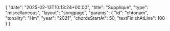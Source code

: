 {
    "date": "2025-02-13T10:13:24+00:00",
    "title": "Supplique",
    "type": "miscellaneous",
    "layout": "songpage",
    "params": {
        "id": "chtonam",
        "tonality": "Hm",
        "year": "2021",
        "chordsStartAt": 50,
        "textFinishAtLine": 100
    }
}